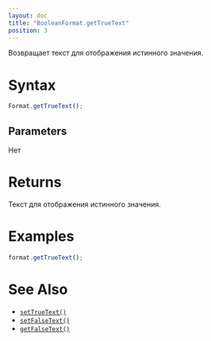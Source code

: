```yaml
---
layout: doc
title: "BooleanFormat.getTrueText"
position: 3
---
```


Возвращает текст для отображения истинного значения.

# Syntax

```js
Format.getTrueText();
```

## Parameters

Нет

# Returns

Текст для отображения истинного значения.

# Examples

```js
format.getTrueText();
```

# See Also

* [`setTrueText()`](../BooleanFormat.setTrueText/)
* [`setFalseText()`](../BooleanFormat.setFalseText/)
* [`getFalseText()`](../BooleanFormat.getFalseText/)
